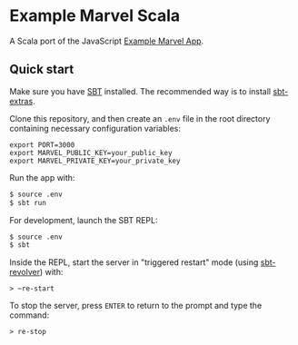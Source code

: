 # Example Marvel Scala

A Scala port of the JavaScript [Example Marvel App](https://github.com/nicolashery/example-marvel-app).

## Quick start

Make sure you have [SBT](https://github.com/sbt/sbt) installed. The recommended way is to install [sbt-extras](https://github.com/paulp/sbt-extras).

Clone this repository, and then create an `.env` file in the root directory containing necessary configuration variables:

```
export PORT=3000
export MARVEL_PUBLIC_KEY=your_public_key
export MARVEL_PRIVATE_KEY=your_private_key
```

Run the app with:

```bash
$ source .env
$ sbt run
```

For development, launch the SBT REPL:

```bash
$ source .env
$ sbt
```

Inside the REPL, start the server in "triggered restart" mode (using [sbt-revolver](https://github.com/spray/sbt-revolver)) with:

```
> ~re-start
```

To stop the server, press `ENTER` to return to the prompt and type the command:

```
> re-stop
```

